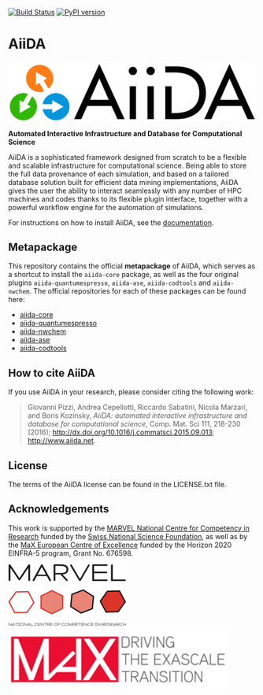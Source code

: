 [![Build Status](https://travis-ci.org/aiidateam/aiida-metakpg.svg?branch=master)](https://travis-ci.org/aiidateam/aiida-metapkg)
[![PyPI version](https://badge.fury.io/py/aiida.svg)](https://badge.fury.io/py/aiida)

AiiDA
=====

![AiiDA](logos/AiiDA_transparent_logo.png)

**Automated Interactive Infrastructure and Database for Computational
Science**

AiiDA is a sophisticated framework designed from scratch to be a
flexible and scalable infrastructure for computational science. Being
able to store the full data provenance of each simulation, and based on
a tailored database solution built for efficient data mining
implementations, AiiDA gives the user the ability to interact seamlessly
with any number of HPC machines and codes thanks to its flexible plugin
interface, together with a powerful workflow engine for the automation
of simulations.

For instructions on how to install AiiDA, see the [documentation](http://aiida-core.readthedocs.io).

Metapackage
-----------

This repository contains the official **metapackage** of AiiDA, which 
serves as a shortcut to install the `aiida-core` package, as
well as the four original plugins `aiida-quantumespresso`, `aiida-ase`,
`aiida-codtools` and `aiida-nwchem`. 
The official repositories for each of these packages can be found here:

- [aiida-core](https://github.com/aiidateam/aiida_core)
- [aiida-quantumespresso](https://github.com/aiidateam/aiida-quantumespresso)
- [aiida-nwchem](https://github.com/aiidateam/aiida-nwchem)
- [aiida-ase](https://github.com/aiidateam/aiida-ase)
- [aiida-codtools](https://github.com/aiidateam/aiida-codtools)


How to cite AiiDA
-----------------

If you use AiiDA in your research, please consider citing the following
work:

> Giovanni Pizzi, Andrea Cepellotti, Riccardo Sabatini, Nicola Marzari,
> and Boris Kozinsky, *AiiDA: automated interactive infrastructure and
> database for computational science*, Comp. Mat. Sci 111, 218-230
> (2016); <http://dx.doi.org/10.1016/j.commatsci.2015.09.013>;
> <http://www.aiida.net>.

License
-------

The terms of the AiiDA license can be found in the LICENSE.txt file.

Acknowledgements
----------------

This work is supported by the [MARVEL National Centre for Competency in
Research](<http://nccr-marvel.ch>) funded by the [Swiss National
Science Foundation](<http://www.snf.ch/en>), as well as by the [MaX
European Centre of Excellence](<http://www.max-centre.eu/>) funded by
the Horizon 2020 EINFRA-5 program, Grant No. 676598.

![MARVEL](logos/MARVEL.png)
![MaX](logos/MaX.png)
